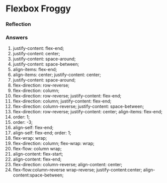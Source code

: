 # Flexbox Froggy

### Reflection

### Answers
1. justify-content: flex-end;
2. justify-content: center;
3. justify-content: space-around;
4. justify-content: space-between;
5. align-items: flex-end;
6. align-items: center; justify-content: center;
7. justify-content: space-around;
8. flex-direction: row-reverse;
9. flex-direction: column;
10. flex-direction: row-reverse; justify-content: flex-end;
11. flex-direction: column; justify-content: flex-end;
12. flex-direction: column-reverse; justify-content: space-between;
13. flex-direction: row-reverse; justify-content: center; align-items: flex-end;
14. order: 1;
15. order: -3;
16. align-self: flex-end;
17. align-self: flex-end; order: 1;
18. flex-wrap: wrap;
19. flex-direction: column; flex-wrap: wrap;
20. flex-flow: column wrap;
21. align-content: flex-start;
22. align-content: flex-end;
23. flex-direction: column-reverse; align-content: center;
24. flex-flow:column-reverse wrap-reverse; justify-content:center; align-content:space-between;
